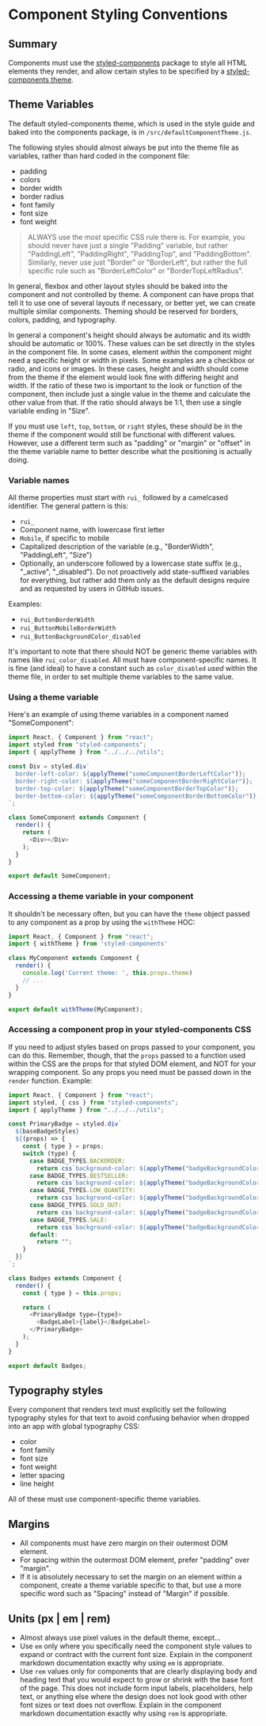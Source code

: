 # Component Styling Conventions

## Summary
Components must use the [styled-components](https://www.styled-components.com/) package to style all HTML elements they render, and allow certain styles to be specified by a [styled-components theme](https://www.styled-components.com/docs/advanced#theming).

## Theme Variables

The default styled-components theme, which is used in the style guide and baked into the components package, is in `/src/defaultComponentTheme.js`.

The following styles should almost always be put into the theme file as variables, rather than hard coded in the component file:
- padding
- colors
- border width
- border radius
- font family
- font size
- font weight

> ALWAYS use the most specific CSS rule there is. For example, you should never have just a single "Padding" variable, but rather "PaddingLeft", "PaddingRight", "PaddingTop", and "PaddingBottom". Similarly, never use just "Border" or "BorderLeft", but rather the full specific rule such as "BorderLeftColor" or "BorderTopLeftRadius".

In general, flexbox and other layout styles should be baked into the component and not controlled by theme. A component can have props that tell it to use one of several layouts if necessary, or better yet, we can create multiple similar components. Theming should be reserved for borders, colors, padding, and typography.

In general a component's height should always be automatic and its width should be automatic or 100%. These values can be set directly in the styles in the component file. In some cases, element _within_ the component might need a specific height or width in pixels. Some examples are a checkbox or radio, and icons or images. In these cases, height and width should come from the theme if the element would look fine with differing height and width. If the ratio of these two is important to the look or function of the component, then include just a single value in the theme and calculate the other value from that. If the ratio should always be 1:1, then use a single variable ending in "Size".

If you must use `left`, `top`, `bottom`, or `right` styles, these should be in the theme if the component would still be functional with different values. However, use a different term such as "padding" or "margin" or "offset" in the theme variable name to better describe what the positioning is actually doing.

### Variable names

All theme properties must start with `rui_` followed by a camelcased identifier. The general pattern is this:

- `rui_`
- Component name, with lowercase first letter
- `Mobile`, if specific to mobile
- Capitalized description of the variable (e.g., "BorderWidth", "PaddingLeft", "Size")
- Optionally, an underscore followed by a lowercase state suffix (e.g., "_active", "_disabled"). Do not proactively add state-suffixed variables for everything, but rather add them only as the default designs require and as requested by users in GitHub issues.

Examples:
- `rui_ButtonBorderWidth`
- `rui_ButtonMobileBorderWidth`
- `rui_ButtonBackgroundColor_disabled`

It's important to note that there should NOT be generic theme variables with names like `rui_color_disabled`. All must have component-specific names. It is fine (and ideal) to have a constant such as `color_disabled` _used_ within the theme file, in order to set multiple theme variables to the same value.

### Using a theme variable

Here's an example of using theme variables in a component named "SomeComponent":

```js
import React, { Component } from "react";
import styled from "styled-components";
import { applyTheme } from "../../../utils";

const Div = styled.div`
  border-left-color: ${applyTheme("someComponentBorderLeftColor")};
  border-right-color: ${applyTheme("someComponentBorderRightColor")};
  border-top-color: ${applyTheme("someComponentBorderTopColor")};
  border-bottom-color: ${applyTheme("someComponentBorderBottomColor")};
`;

class SomeComponent extends Component {
  render() {
    return (
      <Div></Div>
    );
  }
}

export default SomeComponent;
```

### Accessing a theme variable in your component

It shouldn't be necessary often, but you can have the `theme` object passed to any component as a prop by using the `withTheme` HOC:

```js
import React, { Component } from "react";
import { withTheme } from 'styled-components'

class MyComponent extends Component {
  render() {
    console.log('Current theme: ', this.props.theme)
    // ...
  }
}

export default withTheme(MyComponent);
```

### Accessing a component prop in your styled-components CSS

If you need to adjust styles based on props passed to your component, you can do this. Remember, though, that the `props` passed to a function used within the CSS are the props for that styled DOM element, and NOT for your wrapping component. So any props you need must be passed down in the `render` function. Example:

```js
import React, { Component } from "react";
import styled, { css } from "styled-components";
import { applyTheme } from "../../../utils";

const PrimaryBadge = styled.div`
  ${baseBadgeStyles}
  ${(props) => {
    const { type } = props;
    switch (type) {
      case BADGE_TYPES.BACKORDER:
        return css`background-color: ${applyTheme("badgeBackgroundColor_backorder")};`;
      case BADGE_TYPES.BESTSELLER:
        return css`background-color: ${applyTheme("badgeBackgroundColor_bestseller")};`;
      case BADGE_TYPES.LOW_QUANTITY:
        return css`background-color: ${applyTheme("badgeBackgroundColor_lowQuantity")};`;
      case BADGE_TYPES.SOLD_OUT:
        return css`background-color: ${applyTheme("badgeBackgroundColor_soldOut")};`;
      case BADGE_TYPES.SALE:
        return css`background-color: ${applyTheme("badgeBackgroundColor_sale")};`;
      default:
        return "";
    }
  }}
`;

class Badges extends Component {
  render() {
    const { type } = this.props;

    return (
      <PrimaryBadge type={type}>
        <BadgeLabel>{label}</BadgeLabel>
      </PrimaryBadge>
    );
  }
}

export default Badges;
```

## Typography styles

Every component that renders text must explicitly set the following typography styles for that text to avoid confusing behavior when dropped into an app with global typography CSS:
- color
- font family
- font size
- font weight
- letter spacing
- line height

All of these must use component-specific theme variables.

## Margins

- All components must have zero margin on their outermost DOM element.
- For spacing within the outermost DOM element, prefer "padding" over "margin".
- If it is absolutely necessary to set the margin on an element within a component, create a theme variable specific to that, but use a more specific word such as "Spacing" instead of "Margin" if possible.

## Units (px | em | rem)

- Almost always use pixel values in the default theme, except...
- Use `em` only where you specifically need the component style values to expand or contract with the current font size. Explain in the component markdown documentation exactly why using `em` is appropriate.
- Use `rem` values only for components that are clearly displaying body and heading text that you would expect to grow or shrink with the base font of the page. This does not include form input labels, placeholders, help text, or anything else where the design does not look good with other font sizes or text does not overflow. Explain in the component markdown documentation exactly why using `rem` is appropriate.
